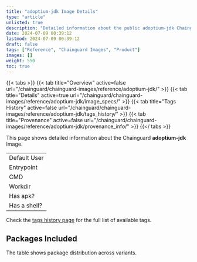 ```yaml
---
title: "adoptium-jdk Image Details"
type: "article"
unlisted: true
description: "Detailed information about the public adoptium-jdk Chainguard Image."
date: 2024-07-09 00:39:12
lastmod: 2024-07-09 00:39:12
draft: false
tags: ["Reference", "Chainguard Images", "Product"]
images: []
weight: 550
toc: true
---
```


{{< tabs >}}
{{< tab title="Overview" active=false url="/chainguard/chainguard-images/reference/adoptium-jdk/" >}}
{{< tab title="Details" active=true url="/chainguard/chainguard-images/reference/adoptium-jdk/image_specs/" >}}
{{< tab title="Tags History" active=false url="/chainguard/chainguard-images/reference/adoptium-jdk/tags_history/" >}}
{{< tab title="Provenance" active=false url="/chainguard/chainguard-images/reference/adoptium-jdk/provenance_info/" >}}
{{</ tabs >}}

This page shows detailed information about the Chainguard **adoptium-jdk** Image.

|              |
|--------------|
| Default User |
| Entrypoint   |
| CMD          |
| Workdir      |
| Has apk?     |
| Has a shell? |

Check the [tags history page](/chainguard/chainguard-images/reference/adoptium-jdk/tags_history/) for the full list of available tags.

## Packages Included
The table shows package distribution across variants.

|  |
|--|

